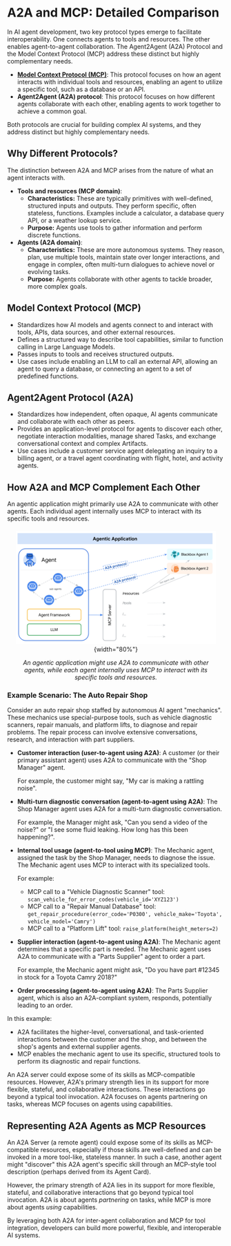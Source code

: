 # A2A and MCP: Detailed Comparison

In AI agent development, two key protocol types emerge to facilitate
interoperability. One connects agents to tools and resources. The other enables
agent-to-agent collaboration. The Agent2Agent (A2A) Protocol and the Model
Context Protocol (MCP) address these distinct but highly complementary needs.

 -  **[Model Context Protocol (MCP)](https://modelcontextprotocol.io/)**: This protocol focuses on how an agent interacts with individual tools and resources, enabling an agent to utilize a specific tool, such as a database or an API.
 -  **Agent2Agent (A2A) protocol**: This protocol focuses on how different agents collaborate with each other, enabling agents to work together to achieve a common goal.

Both protocols are crucial for building complex AI systems, and they address
distinct but highly complementary needs.

## Why Different Protocols?

The distinction between A2A and MCP arises from the nature of what an agent
interacts with.

 -  **Tools and resources (MCP domain)**:
    -  **Characteristics:** These are typically primitives with well-defined,
        structured inputs and outputs. They perform specific, often stateless,
        functions. Examples include a calculator, a database query API, or a
        weather lookup service.
    -  **Purpose:** Agents use tools to gather information and perform discrete
        functions.
 -  **Agents (A2A domain)**:
    -  **Characteristics:** These are more autonomous systems. They reason,
        plan, use multiple tools, maintain state over longer interactions, and
        engage in complex, often multi-turn dialogues to achieve novel or
        evolving tasks.
    -  **Purpose:** Agents collaborate with other agents to tackle broader, more
        complex goals.
## Model Context Protocol (MCP)

-  Standardizes how AI models and agents connect to and interact with tools,
        APIs, data sources, and other external resources.
-  Defines a structured way to describe tool capabilities, similar to
        function calling in Large Language Models.
-  Passes inputs to tools and receives structured outputs.
-  Use cases include enabling an LLM to call an external API, allowing an
        agent to query a database, or connecting an agent to a set of predefined
        functions.

## Agent2Agent Protocol (A2A)

-  Standardizes how independent, often opaque, AI agents communicate and
        collaborate with each other as peers.
-  Provides an application-level protocol for agents to discover each other,
        negotiate interaction modalities, manage shared Tasks, and exchange
        conversational context and complex Artifacts.
-  Use cases include a customer service agent delegating an inquiry to a
        billing agent, or a travel agent coordinating with flight, hotel, and
        activity agents.


## How A2A and MCP Complement Each Other

An agentic application might primarily use A2A to communicate with other agents.
Each individual agent internally uses MCP to interact with its specific tools
and resources.

<div style="text-align: center; margin: 20px;" markdown>

![Diagram showing A2A and MCP working together. A User interacts with Agent A using A2A. Agent A interacts with Agent B using A2A. Agent B uses MCP to interact with Tool 1 and Tool 2.](../assets/a2a-mcp.png){width="80%"}

_An agentic application might use A2A to communicate with other agents, while each agent internally uses MCP to interact with its specific tools and resources._

</div>

### Example Scenario: The Auto Repair Shop

Consider an auto repair shop staffed by autonomous AI agent "mechanics".
These mechanics use special-purpose tools, such as vehicle diagnostic scanners,
repair manuals, and platform lifts, to diagnose and repair problems. The repair
process can involve extensive conversations, research, and interaction with part
suppliers.

-   **Customer interaction (user-to-agent using A2A)**: A customer (or their
    primary assistant agent) uses A2A to communicate with the "Shop Manager"
    agent.

    For example, the customer might say, "My car is making a rattling noise".
-   **Multi-turn diagnostic conversation (agent-to-agent using A2A)**: The Shop
    Manager agent uses A2A for a multi-turn diagnostic conversation.

    For example,
    the Manager might ask, "Can you send a video of the noise?" or "I see
    some fluid leaking. How long has this been happening?".
-   **Internal tool usage (agent-to-tool using MCP)**: The Mechanic agent,
    assigned the task by the Shop Manager, needs to diagnose the issue. The
    Mechanic agent uses MCP to interact with its specialized tools.

    For example:
    -   MCP call to a "Vehicle Diagnostic Scanner" tool:
        `scan_vehicle_for_error_codes(vehicle_id='XYZ123')`
    -   MCP call to a "Repair Manual Database" tool:
        `get_repair_procedure(error_code='P0300', vehicle_make='Toyota',
        vehicle_model='Camry')`
    -   MCP call to a "Platform Lift" tool: `raise_platform(height_meters=2)`
-   **Supplier interaction (agent-to-agent using A2A)**: The Mechanic agent
    determines that a specific part is needed. The Mechanic agent uses A2A to
    communicate with a "Parts Supplier" agent to order a part.

    For example, the
    Mechanic agent might ask, "Do you have part #12345 in stock for a Toyota Camry 2018?"
-   **Order processing (agent-to-agent using A2A)**: The Parts Supplier agent,
    which is also an A2A-compliant system, responds, potentially leading to an
    order.

In this example:

-   A2A facilitates the higher-level, conversational, and task-oriented
    interactions between the customer and the shop, and between the shop's
    agents and external supplier agents.
-   MCP enables the mechanic agent to use its specific, structured tools to
    perform its diagnostic and repair functions.

An A2A server could expose some of its skills as MCP-compatible resources.
However, A2A's primary strength lies in its support for more flexible, stateful,
and collaborative interactions. These interactions go beyond a typical tool
invocation. A2A focuses on agents partnering on tasks, whereas MCP focuses on
agents using capabilities.

## Representing A2A Agents as MCP Resources

An A2A Server (a remote agent) could expose some of its skills as MCP-compatible resources, especially if those skills are well-defined and can be invoked in a more tool-like, stateless manner. In such a case, another agent might "discover" this A2A agent's specific skill through an MCP-style tool description (perhaps derived from its Agent Card).

However, the primary strength of A2A lies in its support for more flexible, stateful, and collaborative interactions that go beyond typical tool invocation. A2A is about agents *partnering* on tasks, while MCP is more about agents *using* capabilities.

By leveraging both A2A for inter-agent collaboration and MCP for tool integration, developers can build more powerful, flexible, and interoperable AI systems.

